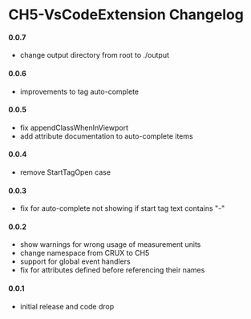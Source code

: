 # CH5-VsCodeExtension Changelog

#### 0.0.7
- change output directory from root to ./output

#### 0.0.6
- improvements to tag auto-complete

#### 0.0.5
- fix appendClassWhenInViewport
- add attribute documentation to auto-complete items

#### 0.0.4
- remove StartTagOpen case

#### 0.0.3 
- fix for auto-complete not showing if start tag text contains "-"

#### 0.0.2
- show warnings for wrong usage of measurement units
- change namespace from CRUX to CH5
- support for global event handlers
- fix for attributes defined before referencing their names

#### 0.0.1
- initial release and code drop
